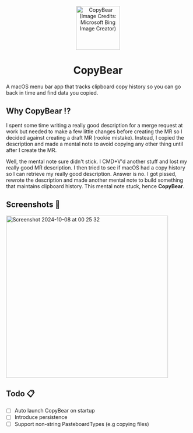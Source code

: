 <div align="center">
<img width="120" height="120" alt="CopyBear (Image Credits: Microsoft Bing Image Creator)" src="https://github.com/user-attachments/assets/9964d0fd-85d5-42b0-9ebf-e25705d34858">
<h1>CopyBear</h1>
</div>
A macOS menu bar app that tracks clipboard copy history so you can go back in time and find data you copied.

## Why CopyBear ⁉️
I spent some time writing a really good description for a merge request at work but needed to make a few little changes before creating the MR so I decided against creating a draft MR (rookie mistake). Instead, I copied the description and made a mental note to avoid copying any other thing until after I create the MR.

Well, the mental note sure didn't stick. I CMD+V'd another stuff and lost my really good MR description. I then tried to see if macOS had a copy history so I can retrieve my really good description. Answer is no. I got pissed, rewrote the description and made another mental note to build something that maintains clipboard history. This mental note stuck, hence **CopyBear**.

## Screenshots 📸
<img width="444" alt="Screenshot 2024-10-08 at 00 25 32" src="https://github.com/user-attachments/assets/36c5d5f3-cb38-4600-ac97-ce86e87ab3bc">

## Todo 📋
- [ ] Auto launch CopyBear on startup
- [ ] Introduce persistence
- [ ] Support non-string PasteboardTypes (e.g copying files)
